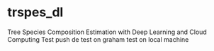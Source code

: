 # trspes_dl
Tree Species Composition Estimation with Deep Learning and Cloud Computing
Test push
de
test on graham
test on local machine